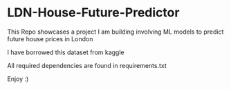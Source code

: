 # LDN-House-Future-Predictor

This Repo showcases a project I am building involving ML models to predict future house prices in London

I have borrowed this dataset from kaggle

All required dependencies are found in requirements.txt

Enjoy :)